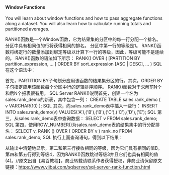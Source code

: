 #### Window Functions
You will learn about window functions and how to pass aggregate functions along a dataset. You will also learn how to calculate running totals and partitioned averages.

RANK()函数是一个Window函数，它为结果集的分区中的每一行分配一个排名。
分区中具有相同值的行将获得相同的排名。 分区中第一行的等级是1。 RANK()函数将绑定行的数量添加到绑定等级以计算下一行的等级，因此，等级可能不是连续的。
RANK()函数的语法如下所示：
RANK() OVER (
    [PARTITION BY partition_expression, ... ]
    ORDER BY sort_expression [ASC | DESC], ...
)
SQL
在这个语法中：

首先，PARTITION BY子句划分应用该函数的结果集分区的行。其次，ORDER BY子句指定应用该函数每个分区中行的逻辑排序顺序。
RANK()函数对于求解前N个和后N个报表很有用。
SQL Server RANK()说明首先，创建一个名为sales.rank_demo的新表，其中包含一列：
CREATE TABLE sales.rank_demo (
 v VARCHAR(10)
);
SQL
其次，向sales.rank_demo表中插入一些行：
INSERT INTO sales.rank_demo(v)
VALUES('A'),('B'),('B'),('C'),('C'),('D'),('E');
SQL
第三，从sales.rank_demo表中查询数据：
SELECT 
 v
FROM
 sales.rank_demo;
SQL
第四，使用ROW_NUMBER()为sales.rank_demo表的结果集中的行分配排名：
SELECT
 v,
 RANK () OVER ( 
 ORDER BY v 
 ) rank_no 
FROM
 sales.rank_demo;
SQL
执行上面查询语句，得到以下结果：

从输出中清楚地显示，第二和第三行接收相同的等级，因为它们具有相同的值B。第四和第五行得到等级4，因为RANK()函数跳过等级3并且它们也具有相同的值(4)。//原文出自【易百教程】，商业转载请联系作者获得授权，非商业请保留原文链接：https://www.yiibai.com/sqlserver/sql-server-rank-function.html

